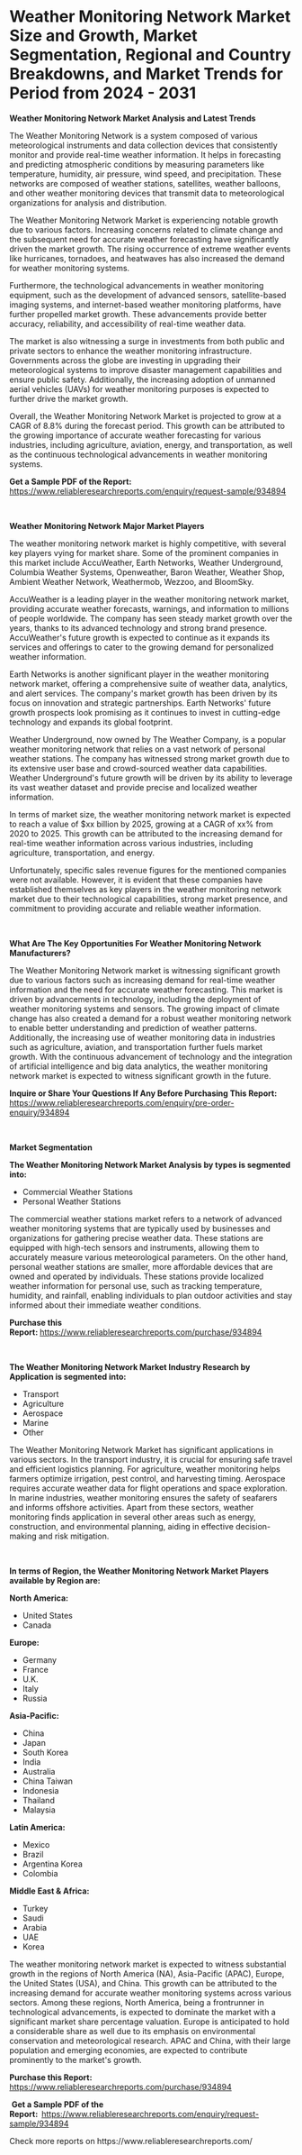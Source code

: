 <p><h1>Weather Monitoring Network Market Size and Growth, Market Segmentation, Regional and Country Breakdowns, and Market Trends for Period from 2024 -  2031</h1></p><p><strong>Weather Monitoring Network Market Analysis and Latest Trends</strong></p>
<p><p>The Weather Monitoring Network is a system composed of various meteorological instruments and data collection devices that consistently monitor and provide real-time weather information. It helps in forecasting and predicting atmospheric conditions by measuring parameters like temperature, humidity, air pressure, wind speed, and precipitation. These networks are composed of weather stations, satellites, weather balloons, and other weather monitoring devices that transmit data to meteorological organizations for analysis and distribution.</p><p>The Weather Monitoring Network Market is experiencing notable growth due to various factors. Increasing concerns related to climate change and the subsequent need for accurate weather forecasting have significantly driven the market growth. The rising occurrence of extreme weather events like hurricanes, tornadoes, and heatwaves has also increased the demand for weather monitoring systems.</p><p>Furthermore, the technological advancements in weather monitoring equipment, such as the development of advanced sensors, satellite-based imaging systems, and internet-based weather monitoring platforms, have further propelled market growth. These advancements provide better accuracy, reliability, and accessibility of real-time weather data.</p><p>The market is also witnessing a surge in investments from both public and private sectors to enhance the weather monitoring infrastructure. Governments across the globe are investing in upgrading their meteorological systems to improve disaster management capabilities and ensure public safety. Additionally, the increasing adoption of unmanned aerial vehicles (UAVs) for weather monitoring purposes is expected to further drive the market growth.</p><p>Overall, the Weather Monitoring Network Market is projected to grow at a CAGR of 8.8% during the forecast period. This growth can be attributed to the growing importance of accurate weather forecasting for various industries, including agriculture, aviation, energy, and transportation, as well as the continuous technological advancements in weather monitoring systems.</p></p>
<p><strong>Get a Sample PDF of the Report:&nbsp;</strong> <a href="https://www.reliableresearchreports.com/enquiry/request-sample/934894">https://www.reliableresearchreports.com/enquiry/request-sample/934894</a></p>
<p>&nbsp;</p>
<p><strong>Weather Monitoring Network Major Market Players</strong></p>
<p><p>The weather monitoring network market is highly competitive, with several key players vying for market share. Some of the prominent companies in this market include AccuWeather, Earth Networks, Weather Underground, Columbia Weather Systems, Openweather, Baron Weather, Weather Shop, Ambient Weather Network, Weathermob, Wezzoo, and BloomSky.</p><p>AccuWeather is a leading player in the weather monitoring network market, providing accurate weather forecasts, warnings, and information to millions of people worldwide. The company has seen steady market growth over the years, thanks to its advanced technology and strong brand presence. AccuWeather's future growth is expected to continue as it expands its services and offerings to cater to the growing demand for personalized weather information.</p><p>Earth Networks is another significant player in the weather monitoring network market, offering a comprehensive suite of weather data, analytics, and alert services. The company's market growth has been driven by its focus on innovation and strategic partnerships. Earth Networks' future growth prospects look promising as it continues to invest in cutting-edge technology and expands its global footprint.</p><p>Weather Underground, now owned by The Weather Company, is a popular weather monitoring network that relies on a vast network of personal weather stations. The company has witnessed strong market growth due to its extensive user base and crowd-sourced weather data capabilities. Weather Underground's future growth will be driven by its ability to leverage its vast weather dataset and provide precise and localized weather information.</p><p>In terms of market size, the weather monitoring network market is expected to reach a value of $xx billion by 2025, growing at a CAGR of xx% from 2020 to 2025. This growth can be attributed to the increasing demand for real-time weather information across various industries, including agriculture, transportation, and energy.</p><p>Unfortunately, specific sales revenue figures for the mentioned companies were not available. However, it is evident that these companies have established themselves as key players in the weather monitoring network market due to their technological capabilities, strong market presence, and commitment to providing accurate and reliable weather information.</p></p>
<p>&nbsp;</p>
<p><strong>What Are The Key Opportunities For Weather Monitoring Network Manufacturers?</strong></p>
<p><p>The Weather Monitoring Network market is witnessing significant growth due to various factors such as increasing demand for real-time weather information and the need for accurate weather forecasting. This market is driven by advancements in technology, including the deployment of weather monitoring systems and sensors. The growing impact of climate change has also created a demand for a robust weather monitoring network to enable better understanding and prediction of weather patterns. Additionally, the increasing use of weather monitoring data in industries such as agriculture, aviation, and transportation further fuels market growth. With the continuous advancement of technology and the integration of artificial intelligence and big data analytics, the weather monitoring network market is expected to witness significant growth in the future.</p></p>
<p><strong>Inquire or Share Your Questions If Any Before Purchasing This Report:</strong> <a href="https://www.reliableresearchreports.com/enquiry/pre-order-enquiry/934894">https://www.reliableresearchreports.com/enquiry/pre-order-enquiry/934894</a></p>
<p>&nbsp;</p>
<p><strong>Market Segmentation</strong></p>
<p><strong>The Weather Monitoring Network Market Analysis by types is segmented into:</strong></p>
<p><ul><li>Commercial Weather Stations</li><li>Personal Weather Stations</li></ul></p>
<p><p>The commercial weather stations market refers to a network of advanced weather monitoring systems that are typically used by businesses and organizations for gathering precise weather data. These stations are equipped with high-tech sensors and instruments, allowing them to accurately measure various meteorological parameters. On the other hand, personal weather stations are smaller, more affordable devices that are owned and operated by individuals. These stations provide localized weather information for personal use, such as tracking temperature, humidity, and rainfall, enabling individuals to plan outdoor activities and stay informed about their immediate weather conditions.</p></p>
<p><strong>Purchase this Report:&nbsp;</strong><a href="https://www.reliableresearchreports.com/purchase/934894">https://www.reliableresearchreports.com/purchase/934894</a></p>
<p>&nbsp;</p>
<p><strong>The Weather Monitoring Network Market Industry Research by Application is segmented into:</strong></p>
<p><ul><li>Transport</li><li>Agriculture</li><li>Aerospace</li><li>Marine</li><li>Other</li></ul></p>
<p><p>The Weather Monitoring Network Market has significant applications in various sectors. In the transport industry, it is crucial for ensuring safe travel and efficient logistics planning. For agriculture, weather monitoring helps farmers optimize irrigation, pest control, and harvesting timing. Aerospace requires accurate weather data for flight operations and space exploration. In marine industries, weather monitoring ensures the safety of seafarers and informs offshore activities. Apart from these sectors, weather monitoring finds application in several other areas such as energy, construction, and environmental planning, aiding in effective decision-making and risk mitigation.</p></p>
<p>&nbsp;</p>
<p><strong>In terms of Region, the Weather Monitoring Network Market Players available by Region are:</strong></p>
<p>
    <p> <strong> North America: </strong>
        <ul>
            <li>United States</li>
            <li>Canada</li>
        </ul>
        </p> 
    <p> <strong> Europe: </strong>
        <ul>
            <li>Germany</li>
            <li>France</li>
            <li>U.K.</li>
            <li>Italy</li>
            <li>Russia</li>
        </ul>
        </p> 
    <p> <strong> Asia-Pacific: </strong>
        <ul>
            <li>China</li>
            <li>Japan</li>
            <li>South Korea</li>
            <li>India</li>
            <li>Australia</li>
            <li>China Taiwan</li>
            <li>Indonesia</li>
            <li>Thailand</li>
            <li>Malaysia</li>
        </ul>
        </p> 
    <p> <strong> Latin America: </strong>
        <ul>
            <li>Mexico</li>
            <li>Brazil</li>
            <li>Argentina Korea</li>
            <li>Colombia</li>
        </ul>
        </p> 
    <p> <strong> Middle East & Africa: </strong>
        <ul>
            <li>Turkey</li>
            <li>Saudi</li>
            <li>Arabia</li>
            <li>UAE</li>
            <li>Korea</li>
        </ul>
    </p>
    </p>
<p><p>The weather monitoring network market is expected to witness substantial growth in the regions of North America (NA), Asia-Pacific (APAC), Europe, the United States (USA), and China. This growth can be attributed to the increasing demand for accurate weather monitoring systems across various sectors. Among these regions, North America, being a frontrunner in technological advancements, is expected to dominate the market with a significant market share percentage valuation. Europe is anticipated to hold a considerable share as well due to its emphasis on environmental conservation and meteorological research. APAC and China, with their large population and emerging economies, are expected to contribute prominently to the market's growth.</p></p>
<p><strong>Purchase this Report: </strong><a href="https://www.reliableresearchreports.com/purchase/934894">https://www.reliableresearchreports.com/purchase/934894</a></p>
<p>&nbsp;<strong>Get a Sample PDF of the Report:&nbsp;&nbsp;</strong><a href="https://www.reliableresearchreports.com/enquiry/request-sample/934894">https://www.reliableresearchreports.com/enquiry/request-sample/934894</a></p>
<p><strong></strong></p>
<p>Check more reports on https://www.reliableresearchreports.com/</p>